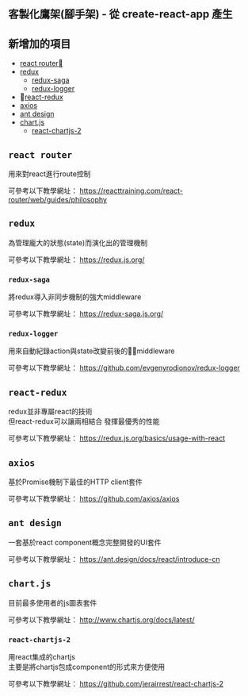 ## 客製化鷹架(腳手架) - 從 create-react-app 產生

## 新增加的項目
- [react router](#react-router)
- [redux](#redux)
  - [redux-saga](#redux-saga)
  - [redux-logger](#redux-logger)
- [react-redux](#react-redux)
- [axios](#axios)
- [ant design](#ant-design)
- [chart.js](#chart.js)
  - [react-chartjs-2](#react-chartjs-2)

## `react router`

用來對react進行route控制

可參考以下教學網址：
https://reacttraining.com/react-router/web/guides/philosophy

## `redux`

為管理龐大的狀態(state)而演化出的管理機制

可參考以下教學網址：
https://redux.js.org/

### `redux-saga`

將redux導入非同步機制的強大middleware

可參考以下教學網址：
https://redux-saga.js.org/

### `redux-logger`

用來自動紀錄action與state改變前後的middleware

可參考以下教學網址：
https://github.com/evgenyrodionov/redux-logger

## `react-redux`

redux並非專屬react的技術<br>
但react-redux可以讓兩相結合 發揮最優秀的性能

可參考以下教學網址：
https://redux.js.org/basics/usage-with-react

## `axios`

基於Promise機制下最佳的HTTP client套件

可參考以下教學網址：
https://github.com/axios/axios

## `ant design`

一套基於react component概念完整開發的UI套件

可參考以下教學網址：
https://ant.design/docs/react/introduce-cn

## `chart.js`

目前最多使用者的js圖表套件

可參考以下教學網址：
http://www.chartjs.org/docs/latest/

### `react-chartjs-2`

用react集成的chartjs<br>
主要是將chartjs包成component的形式來方便使用

可參考以下教學網址：
https://github.com/jerairrest/react-chartjs-2